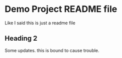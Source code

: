 # Demo Project README file

Like I said this is just a readme file

## Heading 2

Some updates.
 this is bound to cause trouble.
